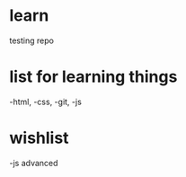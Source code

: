 # learn
testing repo

# list for learning things

-html,
-css,
-git,
-js 

# wishlist

-js advanced

